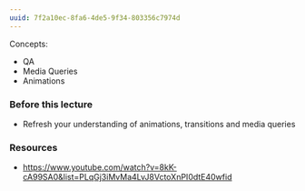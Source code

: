 ```yaml
---
uuid: 7f2a10ec-8fa6-4de5-9f34-803356c7974d
---
```


Concepts:
- QA
- Media Queries
- Animations


### Before this lecture

- Refresh your understanding of animations, transitions and media queries


### Resources
- https://www.youtube.com/watch?v=8kK-cA99SA0&list=PLqGj3iMvMa4LvJ8VctoXnPI0dtE40wfid
